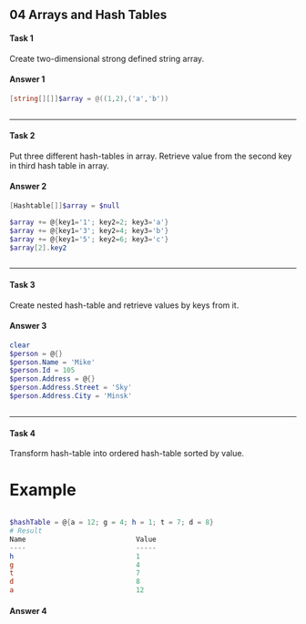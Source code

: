 ## 04 Arrays and Hash Tables
#### Task 1
Create two-dimensional strong defined string array.<br/> 

#### Answer 1

```powershell
[string[][]]$array = @((1,2),('a','b'))
```

![]()

---
#### Task 2
Put three different hash-tables in array. Retrieve value from the second key in third hash table in array.<br/>

#### Answer 2

```powershell
[Hashtable[]]$array = $null

$array += @{key1='1'; key2=2; key3='a'}
$array += @{key1='3'; key2=4; key3='b'}
$array += @{key1='5'; key2=6; key3='c'} 
$array[2].key2
```

![]()

---
#### Task 3
Create nested hash-table and retrieve values by keys from it.<br/>

#### Answer 3

```powershell
clear
$person = @{}
$person.Name = 'Mike'
$person.Id = 105
$person.Address = @{}
$person.Address.Street = 'Sky'
$person.Address.City = 'Minsk'
```

![]()

---
#### Task 4
Transform hash-table into ordered hash-table sorted by value.<br/>
# Example
```powershell

$hashTable = @{a = 12; g = 4; h = 1; t = 7; d = 8}
# Result
Name                           Value
----                           -----
h                              1
g                              4
t                              7
d                              8
a                              12
```
#### Answer 4

```powershell

```

![]()
